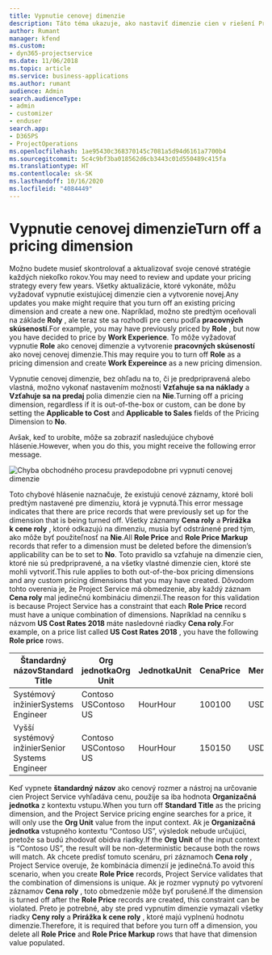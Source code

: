 ```yaml
---
title: Vypnutie cenovej dimenzie
description: Táto téma ukazuje, ako nastaviť dimenzie cien v riešení Project Service.
author: Rumant
manager: kfend
ms.custom:
- dyn365-projectservice
ms.date: 11/06/2018
ms.topic: article
ms.service: business-applications
ms.author: rumant
audience: Admin
search.audienceType:
- admin
- customizer
- enduser
search.app:
- D365PS
- ProjectOperations
ms.openlocfilehash: 1ae95430c368370145c7081a5d94d6161a7700b4
ms.sourcegitcommit: 5c4c9bf3ba018562d6cb3443c01d550489c415fa
ms.translationtype: HT
ms.contentlocale: sk-SK
ms.lasthandoff: 10/16/2020
ms.locfileid: "4084449"
---
```

# <a name="turn-off-a-pricing-dimension"></a><span data-ttu-id="19110-103">Vypnutie cenovej dimenzie</span><span class="sxs-lookup"><span data-stu-id="19110-103">Turn off a pricing dimension</span></span>

<span data-ttu-id="19110-104">Možno budete musieť skontrolovať a aktualizovať svoje cenové stratégie každých niekoľko rokov.</span><span class="sxs-lookup"><span data-stu-id="19110-104">You may need to review and update your pricing strategy every few years.</span></span> <span data-ttu-id="19110-105">Všetky aktualizácie, ktoré vykonáte, môžu vyžadovať vypnutie existujúcej dimenzie cien a vytvorenie novej.</span><span class="sxs-lookup"><span data-stu-id="19110-105">Any updates you make might require that you turn off an existing pricing dimension and create a new one.</span></span> <span data-ttu-id="19110-106">Napríklad, možno ste predtým oceňovali na základe **Roly** , ale teraz ste sa rozhodli pre cenu podľa **pracovných skúseností**.</span><span class="sxs-lookup"><span data-stu-id="19110-106">For example, you may have previously priced by **Role** , but now you have decided to price by **Work Experience**.</span></span> <span data-ttu-id="19110-107">To môže vyžadovať vypnutie **Role** ako cenovej dimenzie a vytvorenie **pracovných skúseností** ako novej cenovej dimenzie.</span><span class="sxs-lookup"><span data-stu-id="19110-107">This may require you to turn off **Role** as a pricing dimension and create **Work Expereince** as a new pricing dimension.</span></span> 

<span data-ttu-id="19110-108">Vypnutie cenovej dimenzie, bez ohľadu na to, či je predpripravená alebo vlastná, možno vykonať nastavením možnosti **Vzťahuje sa na náklady** a **Vzťahuje sa na predaj** polia dimenzie cien na **Nie**.</span><span class="sxs-lookup"><span data-stu-id="19110-108">Turning off a pricing dimension, regardless if it is out-of-the-box or custom, can be done by setting the **Applicable to Cost** and **Applicable to Sales** fields of the Pricing Dimension to **No**.</span></span>

<span data-ttu-id="19110-109">Avšak, keď to urobíte, môže sa zobraziť nasledujúce chybové hlásenie.</span><span class="sxs-lookup"><span data-stu-id="19110-109">However, when you do this, you might receive the following error message.</span></span>

![Chyba obchodného procesu pravdepodobne pri vypnutí cenovej dimenzie](media/Business-Process-Error.png)


<span data-ttu-id="19110-111">Toto chybové hlásenie naznačuje, že existujú cenové záznamy, ktoré boli predtým nastavené pre dimenziu, ktorá je vypnutá.</span><span class="sxs-lookup"><span data-stu-id="19110-111">This error message indicates that there are price records that were previously set up for the dimension that is being turned off.</span></span> <span data-ttu-id="19110-112">Všetky záznamy **Cena roly** a **Prirážka k cene roly** , ktoré odkazujú na dimenziu, musia byť odstránené pred tým, ako môže byť použiteľnosť na **Nie**.</span><span class="sxs-lookup"><span data-stu-id="19110-112">All **Role Price** and **Role Price Markup** records that refer to a dimension must be deleted before the dimension’s applicability can be to set to **No**.</span></span> <span data-ttu-id="19110-113">Toto pravidlo sa vzťahuje na dimenzie cien, ktoré nie sú predpripravené, a na všetky vlastné dimenzie cien, ktoré ste mohli vytvoriť.</span><span class="sxs-lookup"><span data-stu-id="19110-113">This rule applies to both out-of-the-box pricing dimensions and any custom pricing dimensions that you may have created.</span></span> <span data-ttu-id="19110-114">Dôvodom tohto overenia je, že Project Service má obmedzenie, aby každý záznam **Cena roly** mal jedinečnú kombináciu dimenzií.</span><span class="sxs-lookup"><span data-stu-id="19110-114">The reason for this validation is because Project Service has a constraint that each **Role Price** record must have a unique combination of dimensions.</span></span> <span data-ttu-id="19110-115">Napríklad na cenníku s názvom **US Cost Rates 2018** máte nasledovné riadky **Cena roly**.</span><span class="sxs-lookup"><span data-stu-id="19110-115">For example, on a price list called **US Cost Rates 2018** , you have the following **Role price** rows.</span></span> 

| <span data-ttu-id="19110-116">Štandardný názov</span><span class="sxs-lookup"><span data-stu-id="19110-116">Standard Title</span></span>         | <span data-ttu-id="19110-117">Org jednotka</span><span class="sxs-lookup"><span data-stu-id="19110-117">Org Unit</span></span>    |<span data-ttu-id="19110-118">Jednotka</span><span class="sxs-lookup"><span data-stu-id="19110-118">Unit</span></span>   |<span data-ttu-id="19110-119">Cena</span><span class="sxs-lookup"><span data-stu-id="19110-119">Price</span></span>  |<span data-ttu-id="19110-120">Mena</span><span class="sxs-lookup"><span data-stu-id="19110-120">Currency</span></span>  |
| -----------------------|-------------|-------|-------|----------|
| <span data-ttu-id="19110-121">Systémový inžinier</span><span class="sxs-lookup"><span data-stu-id="19110-121">Systems Engineer</span></span>|<span data-ttu-id="19110-122">Contoso US</span><span class="sxs-lookup"><span data-stu-id="19110-122">Contoso US</span></span>|<span data-ttu-id="19110-123">Hour</span><span class="sxs-lookup"><span data-stu-id="19110-123">Hour</span></span>| <span data-ttu-id="19110-124">100</span><span class="sxs-lookup"><span data-stu-id="19110-124">100</span></span>|<span data-ttu-id="19110-125">USD</span><span class="sxs-lookup"><span data-stu-id="19110-125">USD</span></span>|
| <span data-ttu-id="19110-126">Vyšší systémový inžinier</span><span class="sxs-lookup"><span data-stu-id="19110-126">Senior Systems Engineer</span></span>|<span data-ttu-id="19110-127">Contoso US</span><span class="sxs-lookup"><span data-stu-id="19110-127">Contoso US</span></span>|<span data-ttu-id="19110-128">Hour</span><span class="sxs-lookup"><span data-stu-id="19110-128">Hour</span></span>| <span data-ttu-id="19110-129">150</span><span class="sxs-lookup"><span data-stu-id="19110-129">150</span></span>| <span data-ttu-id="19110-130">USD</span><span class="sxs-lookup"><span data-stu-id="19110-130">USD</span></span>|


<span data-ttu-id="19110-131">Keď vypnete **štandardný názov** ako cenový rozmer a nástroj na určovanie cien Project Service vyhľadáva cenu, použije sa iba hodnota **Organizačná jednotka** z kontextu vstupu.</span><span class="sxs-lookup"><span data-stu-id="19110-131">When you turn off **Standard Title** as the pricing dimension, and the Project Service pricing engine searches for a price, it will only use the **Org Unit** value from the input context.</span></span> <span data-ttu-id="19110-132">Ak je **Organizačná jednotka** vstupného kontextu “Contoso US”, výsledok nebude určujúci, pretože sa budú zhodovať obidva riadky.</span><span class="sxs-lookup"><span data-stu-id="19110-132">If the **Org Unit** of the input context is “Contoso US”, the result will be non-deterministic because both the rows will match.</span></span> <span data-ttu-id="19110-133">Ak chcete predísť tomuto scenáru, pri záznamoch **Cena roly** , Project Service overuje, že kombinácia dimenzií je jedinečná.</span><span class="sxs-lookup"><span data-stu-id="19110-133">To avoid this scenario, when you create **Role Price** records, Project Service validates that the combination of dimensions is unique.</span></span> <span data-ttu-id="19110-134">Ak je rozmer vypnutý po vytvorení záznamov **Cena roly** , toto obmedzenie môže byť porušené.</span><span class="sxs-lookup"><span data-stu-id="19110-134">If the dimension is turned off after the **Role Price** records are created, this constraint can be violated.</span></span> <span data-ttu-id="19110-135">Preto je potrebné, aby ste pred vypnutím dimenzie vymazali všetky riadky **Ceny roly** a **Prirážka k cene roly** , ktoré majú vyplnenú hodnotu dimenzie.</span><span class="sxs-lookup"><span data-stu-id="19110-135">Therefore, it is required that before you turn off a dimension, you delete all **Role Price** and **Role Price Markup** rows that have that dimension value populated.</span></span>

